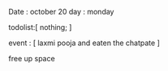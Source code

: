 Date : october 20 day : monday 

todolist:[
    nothing; 
]

 event : [
    laxmi pooja and eaten the chatpate
 ]

 free up space 